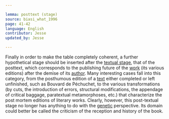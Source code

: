 ```yaml
---

lemma: posttext (stage)
source: biasi_what_1996
page: 41-42
language: English
contributor: Jesse
updated_by: Jesse

---
```

Finally in order to make the table completely coherent, a further hypothetical stage should be inserted after the [textual stage](textStage.html), that of the posttext, which corresponds to the publishing future of the [work](work.html) (its various editions) after the demise of its [author](author.html). Many interesting cases fall into this category, from the posthumous edition of a [text](text.html) either completed or left unfinished, such as Bouvard de Péchuchet, to the various transformations (by cuts, the introduction of errors, structural modifications, the appendage of critical baggage, paratextual metamorphoses, etc.) that characterize the post mortem editions of literary works. Clearly, however, this post-textual stage no longer has anything to do with the [genetic](genesis.html) perspective. lts domain could better be called the criticism of the reception and history of the book.
